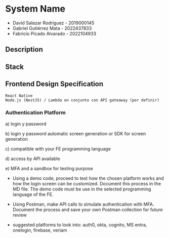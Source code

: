 # System Name

- David Salazar Rodriguez - 2019000145
- Gabriel Gutiérrez Mata  - 2022437833
- Fabricio Picado Alvarado - 2022104933

## Description

## Stack

## Frontend Design Specification
    React Native
    Node.js (NestJS) / Lambda en conjunto con API gateaway (por definir)

### Authentication Platform

a) login y password

b) login y password automatic screen generation or SDK for screen generation

c) compatible with your FE programming language

d) access by API available

e) MFA and a sandbox for testing purpose

- Using a demo code, proceed to test how the chosen platform works and how the login screen can be customized. Document this process in the MD file. The demo code must be use in the selected programming language of the FE.

- Using Postman, make API calls to simulate authentication with MFA. Document the process and save your own Postman collection for future review

- suggested platforms to look into: auth0, okta, cognito, MS entra, onelogin, firebase, veriam